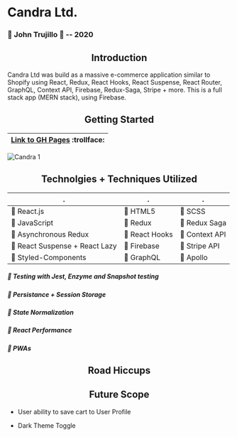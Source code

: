 # Candra Ltd.
### :large_blue_circle: John Trujillo :large_blue_circle: -- 2020

<h2 align="center">Introduction</h2>

Candra Ltd was build as a massive e-commerce application similar to Shopify using React, Redux, React Hooks, React Suspense, React Router, GraphQL, Context API, Firebase, Redux-Saga, Stripe + more. This is a full stack app (MERN stack), using Firebase.


<h2 align="center">Getting Started</h2>

| [Link to GH Pages](https://#/) :trollface: | 
| ------------ |

![Candra 1](https://#)

<h2 align="center">Technolgies + Techniques Utilized</h2>

| . | . | . |
| ------------ | ------------ | ------------ |
| :small_blue_diamond: React.js | :small_blue_diamond: HTML5 | :small_blue_diamond: SCSS |
| :small_blue_diamond: JavaScript | :small_blue_diamond: Redux | :small_blue_diamond: Redux Saga |
| :small_blue_diamond: Asynchronous Redux | :small_blue_diamond: React Hooks | :small_blue_diamond: Context API |
| :small_blue_diamond: React Suspense + React Lazy | :small_blue_diamond: Firebase | :small_blue_diamond: Stripe API |
| :small_blue_diamond: Styled-Components | :small_blue_diamond: GraphQL | :small_blue_diamond: Apollo |

##### :small_blue_diamond: Testing with Jest, Enzyme and Snapshot testing

##### :small_blue_diamond: Persistance + Session Storage

##### :small_blue_diamond: State Normalization

##### :small_blue_diamond: React Performance

##### :small_blue_diamond: PWAs

<h2 align="center">Road Hiccups</h2>



<h2 align="center">Future Scope</h2>

- User ability to save cart to User Profile

- Dark Theme Toggle
